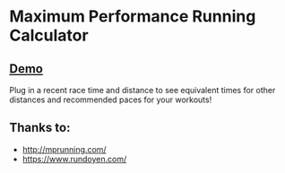 # Maximum Performance Running Calculator

## [Demo](http://htmlpreview.github.io/?https://github.com/chipjacks/mpr-calculator/blob/master/index.html)

Plug in a recent race time and distance to see equivalent times for other distances and recommended paces for your workouts!

## Thanks to:
- http://mprunning.com/
- https://www.rundoyen.com/